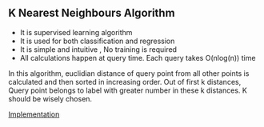 ## K Nearest Neighbours Algorithm
- It is supervised learning algorithm
- It is used for both classification and regression
- It is simple and intuitive , No training is required
- All calculations happen at query time. Each query takes O(nlog(n)) time

In this algorithm, euclidian distance of query point from all other points is calculated and then sorted in increasing order. Out of first k distances, Query point belongs to label with greater number in these k distances. K should be wisely chosen.

[Implementation](./K%20nearest%20neighbours%20implementation.ipynb)